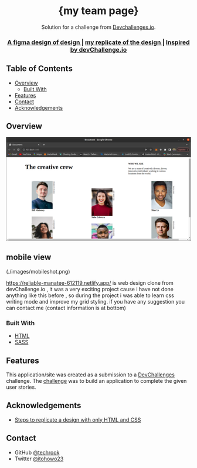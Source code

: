 <!-- Please update value in the {}  -->

<h1 align="center">{my team page}</h1>

<div align="center">
   Solution for a challenge from  <a href="http://devchallenges.io" target="_blank">Devchallenges.io</a>.
</div>

<div align="center">
  <h3>
    <a href="https://reliable-manatee-612119.netlify.app/">
      A figma design of design
    </a>
    <span> | </span>
    <a href="https://reliable-manatee-612119.netlify.app/">
      my replicate of the design 
    </a>
    <span> | </span>
    <a href="https://devchallenges.io/challenges/hhmesazsqgKXrTkYkt0U">
      Inspired by devChallenge.io
    </a>
  </h3>
</div>

<!-- TABLE OF CONTENTS -->

## Table of Contents

- [Overview](#overview)
  - [Built With](#built-with)
- [Features](#features)
- [Contact](#contact)
- [Acknowledgements](#acknowledgements)

<!-- OVERVIEW -->

## Overview

![screenshot](./images/largescreenshot.png) 
## mobile view
(./images/mobileshot.png)


  <a> https://reliable-manatee-612119.netlify.app/</a> is web design clone from devChallenge.io , it was a very exciting project cause i have not done anything like this before , so during the project i was able to learn css writing mode and improve my grid styling. if you have any suggestion you can contact me (contact information is at bottom)


### Built With

<!-- This section should list any major frameworks that you built your project using. Here are a few examples.-->

- [HTML](https://developer.mozilla.org/en-US/docs/Learn/Getting_started_with_the_web/HTML_basics)
- [SASS](https://sass-lang.com/)

## Features

<!-- List the features of your application or follow the template. Don't share the figma file here :) -->

This application/site was created as a submission to a [DevChallenges](https://devchallenges.io/challenges) challenge. The [challenge](https://devchallenges.io/challenges/hhmesazsqgKXrTkYkt0U) was to build an application to complete the given user stories.


## Acknowledgements

<!-- This section should list any articles or add-ons/plugins that helps you to complete the project. This is optional but it will help you in the future. For exmpale -->

- [Steps to replicate a design with only HTML and CSS](https://devchallenges-blogs.web.app/how-to-replicate-design/)

## Contact


- GitHub [@techrook](https://{github.com/techrook})
- Twitter [@itohowo23](https://{twitter.com/itohowo23})
